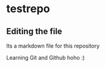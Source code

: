 # testrepo

## Editing the file 

Its a markdown file for this repository

Learning Git and Github hoho :) 
